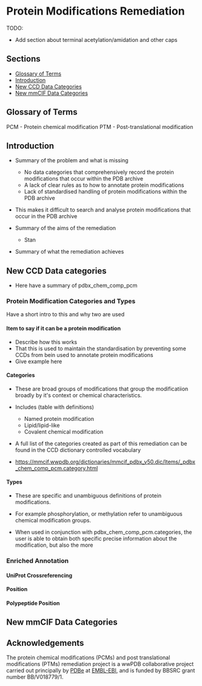 # Protein Modifications Remediation

TODO:
- Add section about terminal acetylation/amidation and other caps

## Sections

- [Glossary of Terms](#glossary-of-terms)
- [Introduction](#introduction)
- [New CCD Data Categories](#new-ccd-data-categories)
- [New mmCIF Data Categories](#new-mmcif-data-categories)

## Glossary of Terms

PCM - Protein chemical modification
PTM - Post-translational modification

## Introduction

- Summary of the problem and what is missing
  - No data categories that comprehensively record the protein modifications that occur 
  within the PDB archive
  - A lack of clear rules as to how to annotate protein modifications
  - Lack of standardised handling of protein modifications within the PDB archive

- This makes it difficult to search and analyse protein modifications that occur in the PDB archive

- Summary of the aims of the remediation
  - Stan
- Summary of what the remediation achieves


## New CCD Data categories

- Here have a summary of pdbx_chem_comp_pcm


### Protein Modification Categories and Types 

Have a short intro to this and why two are used

#### Item to say if it can be a protein modification

- Describe how this works
- That this is used to maintain the standardisation by preventing
some CCDs from bein used to annotate protein modifications
- Give example here


#### Categories
- These are broad groups of modifications that group the modificatiion broadly by it's 
context or chemical characteristics. 
- Includes (table with definitions)
  - Named protein modification
  - Lipid/lipid-like 
  - Covalent chemical modification

- A full list of the categories created as part of this remediation can be found in the CCD dictionary controlled vocabulary
- https://mmcif.wwpdb.org/dictionaries/mmcif_pdbx_v50.dic/Items/_pdbx_chem_comp_pcm.category.html

#### Types

- These are specific and unambiguous definitions of protein modifications. 
- For example phosphorylation, or methylation refer to unambiguous chemical modification 
groups.

- When used in conjunction with pdbx_chem_comp_pcm.categories, the user is able to 
obtain both specific precise information about the modification, but also the more 

### Enriched Annotation

#### UniProt Crossreferencing

#### Position


#### Polypeptide Position



## New mmCIF Data Categories



## Acknowledgements
The protein chemical modifications (PCMs) and post translational modifications (PTMs) 
remediation project is a wwPDB collaborative project carried out principally by 
[PDBe](https://www.ebi.ac.uk/pdbe/) at [EMBL-EBI](https://www.ebi.ac.uk/), and is funded 
by BBSRC grant number BB/V018779/1.
